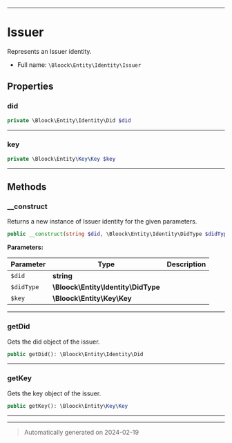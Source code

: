 ***

# Issuer

Represents an Issuer identity.



* Full name: `\Bloock\Entity\Identity\Issuer`



## Properties


### did



```php
private \Bloock\Entity\Identity\Did $did
```






***

### key



```php
private \Bloock\Entity\Key\Key $key
```






***

## Methods


### __construct

Returns a new instance of Issuer identity for the given parameters.

```php
public __construct(string $did, \Bloock\Entity\Identity\DidType $didType, \Bloock\Entity\Key\Key $key): mixed
```








**Parameters:**

| Parameter | Type | Description |
|-----------|------|-------------|
| `$did` | **string** |  |
| `$didType` | **\Bloock\Entity\Identity\DidType** |  |
| `$key` | **\Bloock\Entity\Key\Key** |  |





***

### getDid

Gets the did object of the issuer.

```php
public getDid(): \Bloock\Entity\Identity\Did
```












***

### getKey

Gets the key object of the issuer.

```php
public getKey(): \Bloock\Entity\Key\Key
```












***


***
> Automatically generated on 2024-02-19
